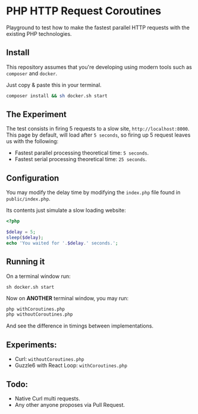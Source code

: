 # PHP HTTP Request Coroutines

Playground to test how to make the fastest parallel HTTP requests with the existing PHP technologies.


## Install

This repository assumes that you're developing using modern tools such as `composer` and `docker`.

Just copy & paste this in your terminal. 

```sh
composer install && sh docker.sh start
```

## The Experiment

The test consists in firing 5 requests to a slow site, `http://localhost:8000`.  This page by default, will load after `5 seconds`, so firing up 5 request leaves us with the following:

- Fastest parallel processing theoretical time: `5 seconds`.
- Fastest serial processing theoretical time: `25 seconds`.


## Configuration

You may modify the delay time by modifying the `index.php` file found in `public/index.php`.

Its contents just simulate a slow loading website:

```php
<?php

$delay = 5;
sleep($delay);
echo 'You waited for '.$delay.' seconds.'; 
```

## Running it

On a terminal window run: 

```
sh docker.sh start
```

Now on **ANOTHER** terminal window, you may run: 

```sh
php withCoroutines.php
php withoutCoroutines.php
```

And see the difference in timings between implementations. 

## Experiments: 

- Curl: `withoutCoroutines.php`
- Guzzle6 with React Loop: `withCoroutines.php`

## Todo: 

- Native Curl multi requests.
- Any other anyone proposes via Pull Request.
